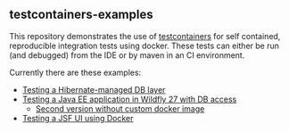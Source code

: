 ## testcontainers-examples

This repository demonstrates the use of [testcontainers](https://github.com/testcontainers/testcontainers-java) for self contained, reproducible integration tests using docker.
These tests can either be run (and debugged) from the IDE or by maven in an CI environment.


Currently there are these examples:

- [Testing a Hibernate-managed DB layer](https://github.com/kaiwinter/testcontainers-examples/tree/master/hibernate)
- [Testing a Java EE application in Wildfly 27 with DB access](https://github.com/kaiwinter/testcontainers-examples/tree/master/wildfly-mariadb)
  - [Second version without custom docker image](https://github.com/kaiwinter/testcontainers-examples/tree/master/wildfly-mariadb-plain-containers)
- [Testing a JSF UI using Docker](https://github.com/kaiwinter/testcontainers-examples/tree/master/jsf)